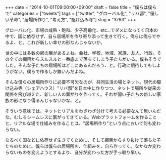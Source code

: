 +++
date = "2014-10-01T09:00:00+09:00"
draft = false
title = "僕らは僕らで"
categories = ["tweets"]
tags = ["twitter", "グローバル化", "リバ邸", "優しい革命", "居場所作り", "考え方", "駆け込み寺"]
slug = "3763"
+++

グローバル化、市場の成熟・飽和、少子高齢化、etc…でダメになってく日本の中で、国に依存せず、自ら居場所を作り寄り添って生きて行く。俺らは俺らでやるよ、と。これが新しい幸せの形なんじゃないか。

世の中には多数の網の層があるよね。会社、学校、地域、家族、友人、行政。その全ての網目からスルスルと一番底まで落ちてしまう子たちがいる。僕もそうでした。そんな子たちの居場所はどこにあるんだろう、と。行政に期待してもしようがない。僕らで作るしか無いんだよね。 

そんな僕らの居場所作りに必要不可欠なのが、共同生活の場とネット。現代の駆け込み寺（シェアハウス）"リバ邸"を日本中に作りつつ、ネットで場所や従来の関係を飛び越えた、新しい人の繋がりを作ってく。それが弱い子たちの新しい家族の形になり得るんじゃないかな、と。 

そういう意味では、ネットとリアルをわざわざ分けて考える必要なんて無いんだな。むしろシームレスに繋がってきている。Webプラットフォームを作ることと、リアルな場で仕組みを作ることは、"居場所作り"という点において何も変わらない。

なるべく国などに依存せず生きてくために、そして網目からすり抜けて落ちた子たちのために、僕らは僕らの居場所を、仕組みを、自ら作ってく。なかなか変わらないものを変えようとするより、自分が変わった方が手っ取り早い。
